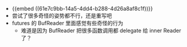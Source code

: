 - {{embed ((61e7c9bb-14a5-4dd4-b288-4d26a8af8c1f))}}
- 尝试了很多奇怪的姿势都不行，还是重写吧
- futures 的 BufReader 里面感觉有些奇怪的行为
	- 难道是因为 BufReader 把很多函数调用都 delegate 给 inner Reader 了？